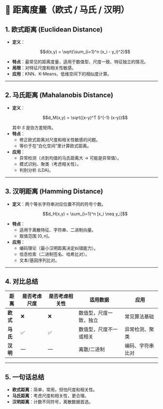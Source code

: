 # 📑 距离度量（欧式 / 马氏 / 汉明）

## 1. 欧式距离 (Euclidean Distance)
- **定义**：
  ```math
  d(x,y) = \sqrt{\sum_{i=1}^n (x_i - y_i)^2}
  ```
- **特点**：最常见的距离度量，适用于数值型、尺度一致、特征独立的情况。  
- **局限**：对特征尺度和相关性敏感。  
- **应用**：KNN、K-Means、低维空间下的相似度计算。  

---

## 2. 马氏距离 (Mahalanobis Distance)
- **定义**：
  ```math
  d_M(x,y) = \sqrt{(x-y)^T S^{-1} (x-y)}
  ```
  其中 $S$ 是协方差矩阵。  
- **特点**：
  - 修正欧式距离对尺度和相关性敏感的问题。  
  - 等价于在“白化空间”里计算欧式距离。  
- **应用**：
  - 异常检测（点到均值的马氏距离大 → 可能是异常值）。  
  - 模式识别、聚类（考虑相关性）。  
  - 判别分析 (LDA)。  

---

## 3. 汉明距离 (Hamming Distance)
- **定义**：两个等长字符串对应位置不同的符号个数。  
  ```math
  d_H(x,y) = \sum_{i=1}^n [x_i \neq y_i]
  ```
- **特点**：
  - 适用于离散特征、字符串、二进制向量。  
  - 取值范围 $[0, n]$。  
- **应用**：
  - 编码理论（最小汉明距离决定纠错能力）。  
  - 信息检索（二进制签名、哈希比对）。  
  - 文本/基因序列比对。  

---

## 4. 对比总结

| 距离 | 是否考虑尺度 | 是否考虑相关性 | 适用数据 | 应用 |
|------|--------------|----------------|----------|------|
| **欧式** | ❌ | ❌ | 数值型，尺度一致，独立 | 常见算法基础 |
| **马氏** | ✅ | ✅ | 数值型，尺度不一或相关 | 异常检测、聚类 |
| **汉明** | — | — | 离散/二进制 | 编码、字符串比对 |

---

## 5. 一句话总结
- **欧式距离**：简单，常用，但怕尺度和相关性。  
- **马氏距离**：考虑尺度和相关性，更合理。  
- **汉明距离**：计数不同符号，离散数据首选。  
